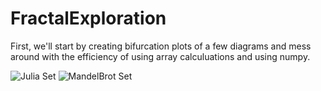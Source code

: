 # FractalExploration
First, we'll start by creating bifurcation plots of a few diagrams and mess around with the efficiency of using array calculuations and using numpy.

![Julia Set](https://github.com/shaunramsey/FractalExploration/blob/master/Iterations/julia_set.png)
![MandelBrot Set](https://github.com/shaunramsey/FractalExploration/blob/master/Iterations/Mandelbrot_Set.png)
